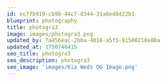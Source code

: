 ```yaml
---
id: ec77b919-cb98-44c7-8344-31a6ed8422b1
blueprint: photography
title: photogra3
image: images/photogra3.png
updated_by: 7a456eac-2bba-4018-a5f5-91500218e80a
updated_at: 1750746415
seo_title: photogra3
seo_description: photogra3
seo_image: 'images/Kia Weds OG Image.png'
---
```

